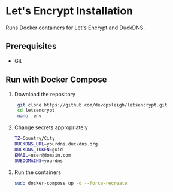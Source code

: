 # Let's Encrypt Installation

Runs Docker containers for Let's Encrypt and DuckDNS.

## Prerequisites

- Git

## Run with Docker Compose

1. Download the repository

   ```sh
    git clone https://github.com/devopsleigh/letsencrypt.git
    cd letsencrypt
    nano .env
    ```

2. Change secrets appropriately

   ```sh
   TZ=Country/City
   DUCKDNS_URL=yourdns.duckdns.org
   DUCKDNS_TOKEN=guid
   EMAIL=user@domain.com
   SUBDOMAINS=yourdns
   ```

3. Run the containers

   ```sh
   sudo docker-compose up -d --force-recreate
   ```
